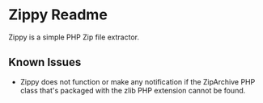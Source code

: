 # Zippy Readme

Zippy is a simple PHP Zip file extractor.

## Known Issues

- Zippy does not function or make any notification if the ZipArchive PHP class that's packaged with the zlib PHP extension cannot be found.